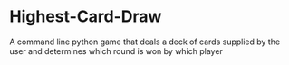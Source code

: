 # Highest-Card-Draw
A command line python game that deals a deck of cards supplied by the user and determines which round is won by which player
